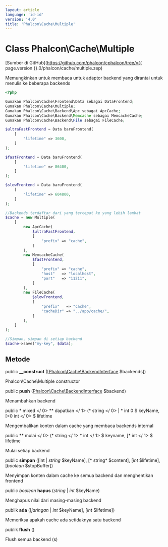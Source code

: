 ```yaml
---
layout: article
language: 'id-id'
version: '4.0'
title: 'Phalcon\Cache\Multiple'
---
```

# Class **Phalcon\Cache\Multiple**

[Sumber di GitHub](https://github.com/phalcon/cphalcon/tree/v{{ page.version }}.0/phalcon/cache/multiple.zep)

Memungkinkan untuk membaca untuk adaptor backend yang dirantai untuk menulis ke beberapa backends

```php
<?php

Gunakan Phalcon\Cache\Frontend\Data sebagai DataFrontend;
Gunakan Phalcon\Cache\Multiple;
Gunakan Phalcon\Cache\Backend\Apc sebagai ApcCache;
Gunakan Phalcon\Cache\Backend\Memcache sebagai MemcacheCache;
Gunakan Phalcon\Cache\Backend\File sebagai FileCache;

$ultraFastFrontend = Data baruFrontend(
    [
        "lifetime" => 3600,
    ]
);

$fastFrontend = Data baruFrontend(
    [
        "lifetime" => 86400,
    ]
);

$slowFrontend = Data baruFrontend(
    [
        "lifetime" => 604800,
    ]
);

//Backends terdaftar dari yang tercepat ke yang lebih lambat
$cache = new Multiple(
    [
        new ApcCache(
            $ultraFastFrontend,
            [
                "prefix" => "cache",
            ]
        ),
        new MemcacheCache(
            $fastFrontend,
            [
                "prefix" => "cache",
                "host"   => "localhost",
                "port"   => "11211",
            ]
        ),
        new FileCache(
            $slowFrontend,
            [
                "prefix"   => "cache",
                "cacheDir" => "../app/cache/",
            ]
        ),
    ]
);

//Simpan, simpan di setiap backend
$cache->save("my-key", $data);

```

## Metode

public **__construct** ([[Phalcon\Cache\BackendInterface](Phalcon_Cache_BackendInterface) $backends])

Phalcon\Cache\Multiple constructor

public **push** ([Phalcon\Cache\BackendInterface](Phalcon_Cache_BackendInterface) $backend)

Menambahkan backend

public * mixed </ 0> ** dapatkan </ 1> (* string </ 0> | * int 0 $ keyName, [<0 int </ 0> $ lifetime</p> 

Mengembalikan konten dalam cache yang membaca backends internal

public ** mulai </ 0> (* string </ 1> * int </ 1> $ keyname, [* int </ 1> $ lifetime</p> 

Mulai setiap backend

public **simpan** ([int | *string* $keyName], [* string* $content], [*int* $lifetime], [*boolean* $stopBuffer])

Menyimpan konten dalam cache ke semua backend dan menghentikan frontend

public *boolean* **hapus** (*string* | *int* $keyName)

Menghapus nilai dari masing-masing backend

publik **ada** ([*jaringan* | *int* $keyName], [*int* $lifetime])

Memeriksa apakah cache ada setidaknya satu backend

publik **flush** ()

Flush semua backend (s)